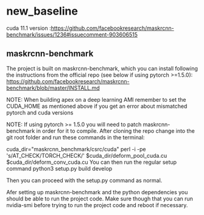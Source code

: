 # new_baseline


cuda 11.1 version
:https://github.com/facebookresearch/maskrcnn-benchmark/issues/1236#issuecomment-903606515






## maskrcnn-benchmark

The project is built on maskrcnn-benchmark, which you can install following the instructions from the official repo (see below if using pytorch >=1.5.0): https://github.com/facebookresearch/maskrcnn-benchmark/blob/master/INSTALL.md

NOTE: When building apex on a deep learning AMI remember to set the CUDA_HOME as mentioned above if you get an error about mismatched pytorch and cuda versions

NOTE: If using pytorch >= 1.5.0 you will need to patch maskrcnn-benchmark in order for it to compile. After cloning the repo change into the git root folder and run these commands in the terminal:

cuda_dir="maskrcnn_benchmark/csrc/cuda"
perl -i -pe 's/AT_CHECK/TORCH_CHECK/' $cuda_dir/deform_pool_cuda.cu $cuda_dir/deform_conv_cuda.cu
You can then run the regular setup command
python3 setup.py build develop

Then you can proceed with the setup.py command as normal.

Afer setting up maskrcnn-benchmark and the python dependencies you should be able to run the project code. Make sure though that you can run nvidia-smi before trying to run the project code and reboot if necessary.
